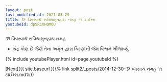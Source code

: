 ```yaml
---
layout: post
last_modified_at: 2021-03-29
title: ૐ વિવસ્વાથૅ સવિથામૃતહાય નમહ ૧૧ ટાઈમ્સ
youtubeId: dpSR1XHQMOU
---
```

 
 
 ૐ વિવસ્વાથૅ સવિથામૃતહાય નમહ  
 
 -  ચંદ્ર કોણ છે જેણે તેના અમૃત દ્વારા કિરણોની જેમ વિશ્વને ભીંજાવ્યું 
 
  
 
  
 
 
 
 
 
 


{% include youtubePlayer.html id=page.youtubeId %}
 
[Next]({{ site.baseurl }}{% link  split2/_posts/2014-12-30-ૐ વ્યસાય નમહ ૧૧ ટાઈમ્સ.md%})
 
